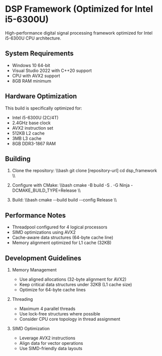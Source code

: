 ﻿# DSP Framework (Optimized for Intel i5-6300U)

High-performance digital signal processing framework optimized for Intel i5-6300U CPU architecture.

## System Requirements

- Windows 10 64-bit
- Visual Studio 2022 with C++20 support
- CPU with AVX2 support
- 8GB RAM minimum

## Hardware Optimization

This build is specifically optimized for:
- Intel i5-6300U (2C/4T)
- 2.4GHz base clock
- AVX2 instruction set
- 512KB L2 cache
- 3MB L3 cache
- 8GB DDR3-1867 RAM

## Building

1. Clone the repository:
   \\\bash
   git clone [repository-url]
   cd dsp_framework
   \\\

2. Configure with CMake:
   \\\bash
   cmake -B build -S . -G Ninja -DCMAKE_BUILD_TYPE=Release
   \\\

3. Build:
   \\\bash
   cmake --build build --config Release
   \\\

## Performance Notes

- Threadpool configured for 4 logical processors
- SIMD optimizations using AVX2
- Cache-aware data structures (64-byte cache line)
- Memory alignment optimized for L1 cache (32KB)

## Development Guidelines

1. Memory Management
   - Use aligned allocations (32-byte alignment for AVX2)
   - Keep critical data structures under 32KB (L1 cache size)
   - Optimize for 64-byte cache lines

2. Threading
   - Maximum 4 parallel threads
   - Use lock-free structures where possible
   - Consider CPU core topology in thread assignment

3. SIMD Optimization
   - Leverage AVX2 instructions
   - Align data for vector operations
   - Use SIMD-friendly data layouts


